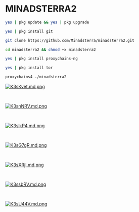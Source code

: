 # MINADSTERRA2


```bash
yes | pkg update && yes | pkg upgrade
```

```bash
yes | pkg install git
```

```bash
git clone https://github.com/Minadsterra/minadsterra2.git
```

```bash
cd minadsterra2 && chmod +x minadsterra2
```

```bash
yes | pkg install proxychains-ng
```

```bash
yes | pkg install tor
```

```bash
proxychains4 ./minadsterra2
```



<a href="https://freeimage.host/i/K3sKvet"><img src="https://iili.io/K3sKvet.md.png" alt="K3sKvet.md.png" border="0"></a>

<div></div><br/>



<a href="https://freeimage.host/i/K3snNRV"><img src="https://iili.io/K3snNRV.md.png" alt="K3snNRV.md.png" border="0"></a>








<div></div><br/>

<a href="https://freeimage.host/i/K3slkP4"><img src="https://iili.io/K3slkP4.md.png" alt="K3slkP4.md.png" border="0"></a>

<div></div></br>


<a href="https://freeimage.host/i/K3sG7gR"><img src="https://iili.io/K3sG7gR.md.png" alt="K3sG7gR.md.png" border="0"></a>


<div></div></br>


<a href="https://freeimage.host/i/K3sXRjI"><img src="https://iili.io/K3sXRjI.md.png" alt="K3sXRjI.md.png" border="0"></a>


<div></div><br/>


<a href="https://freeimage.host/i/K3ssbRV"><img src="https://iili.io/K3ssbRV.md.png" alt="K3ssbRV.md.png" border="0"></a>


<div></div><br/>


<a href="https://freeimage.host/i/K3sU44V"><img src="https://iili.io/K3sU44V.md.png" alt="K3sU44V.md.png" border="0"></a>



<div></div><br/>










